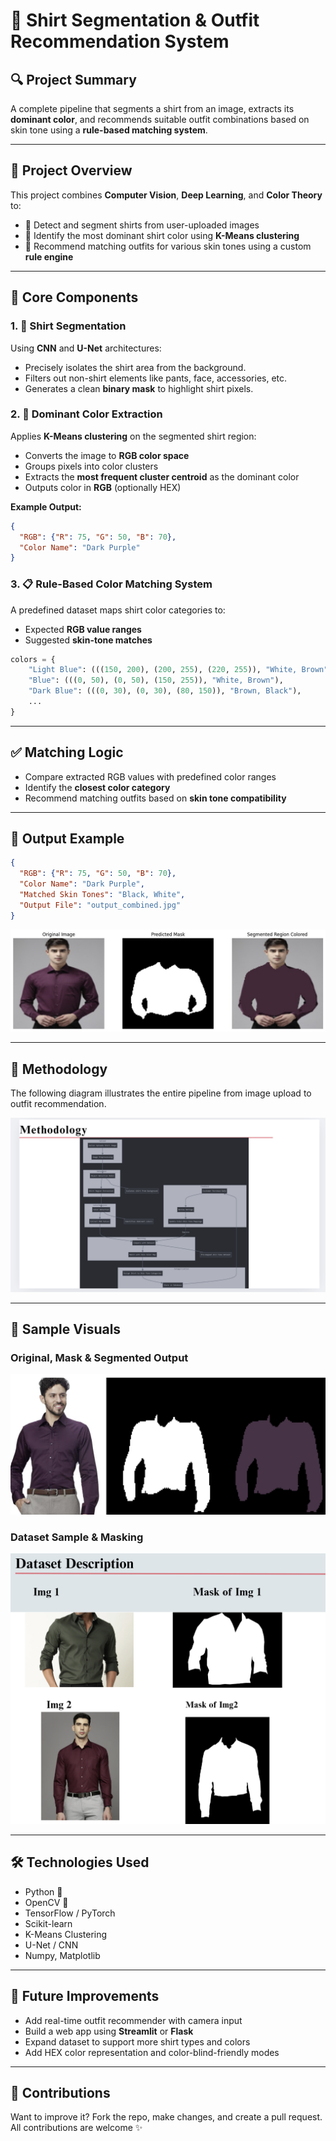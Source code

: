 
# 👕 Shirt Segmentation & Outfit Recommendation System

## 🔍 Project Summary
A complete pipeline that segments a shirt from an image, extracts its **dominant color**, and recommends suitable outfit combinations based on skin tone using a **rule-based matching system**.

---

## 📌 Project Overview
This project combines **Computer Vision**, **Deep Learning**, and **Color Theory** to:

- 🎯 Detect and segment shirts from user-uploaded images  
- 🎨 Identify the most dominant shirt color using **K-Means clustering**  
- 👤 Recommend matching outfits for various skin tones using a custom **rule engine**

---

## 🧠 Core Components

### 1. 🧥 Shirt Segmentation
Using **CNN** and **U-Net** architectures:
- Precisely isolates the shirt area from the background.
- Filters out non-shirt elements like pants, face, accessories, etc.
- Generates a clean **binary mask** to highlight shirt pixels.

### 2. 🎨 Dominant Color Extraction
Applies **K-Means clustering** on the segmented shirt region:
- Converts the image to **RGB color space**
- Groups pixels into color clusters
- Extracts the **most frequent cluster centroid** as the dominant color
- Outputs color in **RGB** (optionally HEX)

**Example Output:**
```json
{
  "RGB": {"R": 75, "G": 50, "B": 70},
  "Color Name": "Dark Purple"
}
```

### 3. 📋 Rule-Based Color Matching System
A predefined dataset maps shirt color categories to:
- Expected **RGB value ranges**
- Suggested **skin-tone matches**

```python
colors = {
    "Light Blue": (((150, 200), (200, 255), (220, 255)), "White, Brown"),
    "Blue": (((0, 50), (0, 50), (150, 255)), "White, Brown"),
    "Dark Blue": (((0, 30), (0, 30), (80, 150)), "Brown, Black"),
    ...
}
```

---

## ✅ Matching Logic
- Compare extracted RGB values with predefined color ranges  
- Identify the **closest color category**  
- Recommend matching outfits based on **skin tone compatibility**

---

## 💾 Output Example
```json
{
  "RGB": {"R": 75, "G": 50, "B": 70},
  "Color Name": "Dark Purple",
  "Matched Skin Tones": "Black, White",
  "Output File": "output_combined.jpg"
}
```

![Output Sample](./images/output_sample.jpg)

---

## 🧬 Methodology
The following diagram illustrates the entire pipeline from image upload to outfit recommendation.

![Methodology](./images/methodology.png)

---

## 🧪 Sample Visuals

### Original, Mask & Segmented Output

![Segmentation Result](./images/segmentation2.png)


### Dataset Sample & Masking

![Dataset Description](./images/dataset_samples.png)

---

## 🛠️ Technologies Used
- Python 🐍  
- OpenCV 🎥  
- TensorFlow / PyTorch  
- Scikit-learn  
- K-Means Clustering  
- U-Net / CNN  
- Numpy, Matplotlib

---

## 🚀 Future Improvements
- Add real-time outfit recommender with camera input  
- Build a web app using **Streamlit** or **Flask**  
- Expand dataset to support more shirt types and colors  
- Add HEX color representation and color-blind-friendly modes

---

## 🙌 Contributions
Want to improve it? Fork the repo, make changes, and create a pull request. All contributions are welcome ✨
